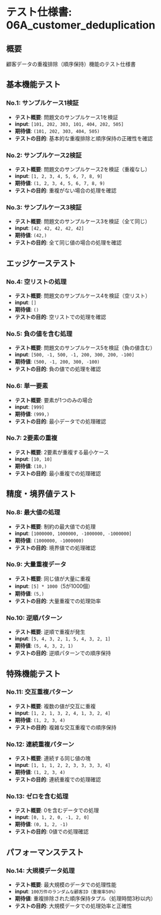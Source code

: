 # テスト仕様書: 06A_customer_deduplication

## 概要
顧客データの重複排除（順序保持）機能のテスト仕様書

## 基本機能テスト

### No.1: サンプルケース1検証
- **テスト概要**: 問題文のサンプルケース1を検証
- **input**: `[101, 202, 303, 101, 404, 202, 505]`
- **期待値**: `(101, 202, 303, 404, 505)`
- **テストの目的**: 基本的な重複排除と順序保持の正確性を確認

### No.2: サンプルケース2検証
- **テスト概要**: 問題文のサンプルケース2を検証（重複なし）
- **input**: `[1, 2, 3, 4, 5, 6, 7, 8, 9]`
- **期待値**: `(1, 2, 3, 4, 5, 6, 7, 8, 9)`
- **テストの目的**: 重複がない場合の処理を確認

### No.3: サンプルケース3検証
- **テスト概要**: 問題文のサンプルケース3を検証（全て同じ）
- **input**: `[42, 42, 42, 42, 42]`
- **期待値**: `(42,)`
- **テストの目的**: 全て同じ値の場合の処理を確認

## エッジケーステスト

### No.4: 空リストの処理
- **テスト概要**: 問題文のサンプルケース4を検証（空リスト）
- **input**: `[]`
- **期待値**: `()`
- **テストの目的**: 空リストでの処理を確認

### No.5: 負の値を含む処理
- **テスト概要**: 問題文のサンプルケース5を検証（負の値含む）
- **input**: `[500, -1, 500, -1, 200, 300, 200, -100]`
- **期待値**: `(500, -1, 200, 300, -100)`
- **テストの目的**: 負の値での処理を確認

### No.6: 単一要素
- **テスト概要**: 要素が1つのみの場合
- **input**: `[999]`
- **期待値**: `(999,)`
- **テストの目的**: 最小データでの処理確認

### No.7: 2要素の重複
- **テスト概要**: 2要素が重複する最小ケース
- **input**: `[10, 10]`
- **期待値**: `(10,)`
- **テストの目的**: 最小重複での処理確認

## 精度・境界値テスト

### No.8: 最大値の処理
- **テスト概要**: 制約の最大値での処理
- **input**: `[1000000, 1000000, -1000000, -1000000]`
- **期待値**: `(1000000, -1000000)`
- **テストの目的**: 境界値での処理確認

### No.9: 大量重複データ
- **テスト概要**: 同じ値が大量に重複
- **input**: `[5] * 1000`（5が1000個）
- **期待値**: `(5,)`
- **テストの目的**: 大量重複での処理効率

### No.10: 逆順パターン
- **テスト概要**: 逆順で重複が発生
- **input**: `[5, 4, 3, 2, 1, 5, 4, 3, 2, 1]`
- **期待値**: `(5, 4, 3, 2, 1)`
- **テストの目的**: 逆順パターンでの順序保持

## 特殊機能テスト

### No.11: 交互重複パターン
- **テスト概要**: 複数の値が交互に重複
- **input**: `[1, 2, 1, 3, 2, 4, 1, 3, 2, 4]`
- **期待値**: `(1, 2, 3, 4)`
- **テストの目的**: 複雑な交互重複での順序保持

### No.12: 連続重複パターン
- **テスト概要**: 連続する同じ値の塊
- **input**: `[1, 1, 1, 2, 2, 3, 3, 3, 3, 4]`
- **期待値**: `(1, 2, 3, 4)`
- **テストの目的**: 連続重複での処理確認

### No.13: ゼロを含む処理
- **テスト概要**: 0を含むデータでの処理
- **input**: `[0, 1, 2, 0, -1, 2, 0]`
- **期待値**: `(0, 1, 2, -1)`
- **テストの目的**: 0値での処理確認

## パフォーマンステスト

### No.14: 大規模データ処理
- **テスト概要**: 最大規模のデータでの処理性能
- **input**: `100万件のランダムな顧客ID（重複率50%）`
- **期待値**: 重複排除された順序保持タプル（処理時間3秒以内）
- **テストの目的**: 大規模データでの処理効率と正確性

